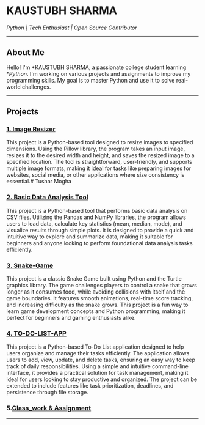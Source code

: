 # KAUSTUBH SHARMA

*Python | Tech Enthusiast | Open Source Contributor*  

---

## About Me
Hello! I'm *KAUSTUBH SHARMA, a passionate college student learning **Python*. I'm working on various projects and assignments to improve my programming skills. My goal is to master Python and use it to solve real-world challenges.

---

## Projects

### [1. Image Resizer](https://github.com/kaustubhsh07/Image_Resizer)
This project is a Python-based tool designed to resize images to specified dimensions. Using the Pillow library, the program takes an input image, resizes it to the desired width and height, and saves the resized image to a specified location. The tool is straightforward, user-friendly, and supports multiple image formats, making it ideal for tasks like preparing images for websites, social media, or other applications where size consistency is essential.# Tushar Mogha  


### [2. Basic Data Analysis Tool](https://github.com/kaustubhsh07/Basic_DataAnalysis_Tool)
This project is a Python-based tool that performs basic data analysis on CSV files. Utilizing the Pandas and NumPy libraries, the program allows users to load data, calculate key statistics (mean, median, mode), and visualize results through simple plots. It is designed to provide a quick and intuitive way to explore and summarize data, making it suitable for beginners and anyone looking to perform foundational data analysis tasks efficiently.

### [3. Snake-Game](https://github.com/kaustubhsh07/Snake-Game)
This project is a classic Snake Game built using Python and the Turtle graphics library. The game challenges players to control a snake that grows longer as it consumes food, while avoiding collisions with itself and the game boundaries. It features smooth animations, real-time score tracking, and increasing difficulty as the snake grows. This project is a fun way to learn game development concepts and Python programming, making it perfect for beginners and gaming enthusiasts alike.

### [4. TO-DO-LIST-APP](https://github.com/kaustubhsh07/TO-DO-LIST-APP)
This project is a Python-based To-Do List application designed to help users organize and manage their tasks efficiently. The application allows users to add, view, update, and delete tasks, ensuring an easy way to keep track of daily responsibilities. Using a simple and intuitive command-line interface, it provides a practical solution for task management, making it ideal for users looking to stay productive and organized. The project can be extended to include features like task prioritization, deadlines, and persistence through file storage.

### 5.[Class_work & Assignment](https://github.com/kaustubhsh07/B1B2)


---

